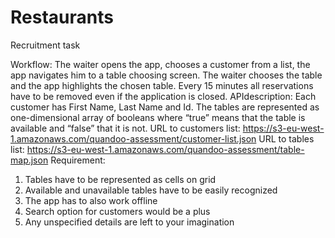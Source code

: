 # Restaurants
Recruitment task

Workflow:
The waiter opens the app, chooses a customer from a list, the app navigates him to a table choosing
screen. The waiter chooses the table and the app highlights the chosen table. Every 15 minutes all
reservations have to be removed even if the application is closed.
API​ ​description:
Each customer has First Name, Last Name and Id.
The tables are represented as one-dimensional array of booleans where “true” means that the table is
available and “false” that it is not.
URL to customers list: https://s3-eu-west-1.amazonaws.com/quandoo-assessment/customer-list.json
URL to tables list: https://s3-eu-west-1.amazonaws.com/quandoo-assessment/table-map.json
Requirement:
1. Tables have to be represented as cells on grid
2. Available and unavailable tables have to be easily recognized
3. The app has to also work offline
4. Search option for customers would be a plus
5. Any unspecified details are left to your imagination
